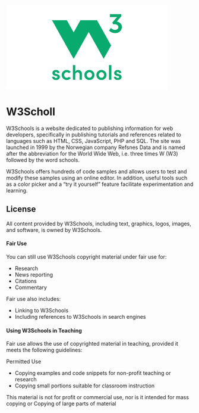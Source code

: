 
![Logo](imgGlobal/w3schools_logo_436_2.png)


# W3Scholl

W3Schools is a website dedicated to publishing information for web developers, specifically in publishing tutorials and references related to languages such as HTML, CSS, JavaScript, PHP and SQL.
 The site was launched in 1999 by the Norwegian company Refsnes Data and is named after the abbreviation for the World Wide Web, i.e. three times W (W3) followed by the word schools.

W3Schools offers hundreds of code samples and allows users to test and modify these samples using an online editor.
 In addition, useful tools such as a color picker and a “try it yourself” feature facilitate experimentation and learning.


## License
All content provided by W3Schools, including text, graphics, logos, images, and software, is owned by W3Schools.

#### Fair Use
You can still use W3Schools copyright material under fair use for:

- Research
- News reporting
- Citations
- Commentary

Fair use also includes:

- Linking to W3Schools
- Including references to W3Schools in search engines

#### Using W3Schools in Teaching
Fair use allows the use of copyrighted material in teaching, provided it meets the following guidelines:

Permitted Use
- Copying examples and code snippets for non-profit teaching or research
- Copying small portions suitable for classroom instruction



This material is not for profit or commercial use, nor is it intended for mass copying or
Copying of large parts of material

